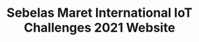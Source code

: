 ---
title: Sebelas Maret International IoT Challenges 2021 Website
desc:
thumbnail: /assets/img/projects/iotchallenges_350w.webp
# refer to /lib/projects.ts
technologies: [nextjs, tailwindcss]
# real url if available
liveUrl: https://iotchallenges.ft.uns.ac.id/
# fallback if liveUrl is not available
demoUrl: https://semar-isih-website.vercel.app/
repositoryUrl:
---